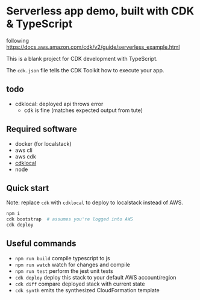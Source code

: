 # Serverless app demo, built with CDK & TypeScript

following https://docs.aws.amazon.com/cdk/v2/guide/serverless_example.html

This is a blank project for CDK development with TypeScript.

The `cdk.json` file tells the CDK Toolkit how to execute your app.

## todo
- cdklocal: deployed api throws error
  - cdk is fine (matches expected output from tute)

## Required software
- docker (for localstack)
- aws cli
- aws cdk
- [cdklocal](https://github.com/localstack/aws-cdk-local)
- node

## Quick start
Note: replace `cdk` with `cdklocal` to deploy to localstack instead of AWS.

```sh
npm i
cdk bootstrap  # assumes you're logged into AWS
cdk deploy
```

## Useful commands

* `npm run build`   compile typescript to js
* `npm run watch`   watch for changes and compile
* `npm run test`    perform the jest unit tests
* `cdk deploy`      deploy this stack to your default AWS account/region
* `cdk diff`        compare deployed stack with current state
* `cdk synth`       emits the synthesized CloudFormation template
